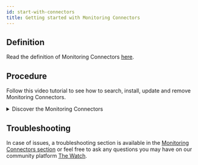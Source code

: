 ```yaml
---
id: start-with-connectors
title: Getting started with Monitoring Connectors
---
```


## Definition

Read the definition of Monitoring Connectors [here](../resources/glossary.md#plugin-pack).

## Procedure

Follow this video tutorial to see how to search, install, update and remove Monitoring Connectors.

<details>
<summary>Discover the Monitoring Connectors</summary>

<iframe width="100%" height="650" src="https://demo.arcade.software/R93jqJ7xI4abpgn1yZTd?embed" frameborder="0" allowfullscreen></iframe>

</details>

## Troubleshooting

In case of issues, a troubleshooting section is available in the [Monitoring Connectors section](/pp/integrations/plugin-packs/getting-started/how-to-guides/troubleshooting-plugins/) or feel free to ask any questions you may have on our community platform [The Watch](https://thewatch.centreon.com/).
